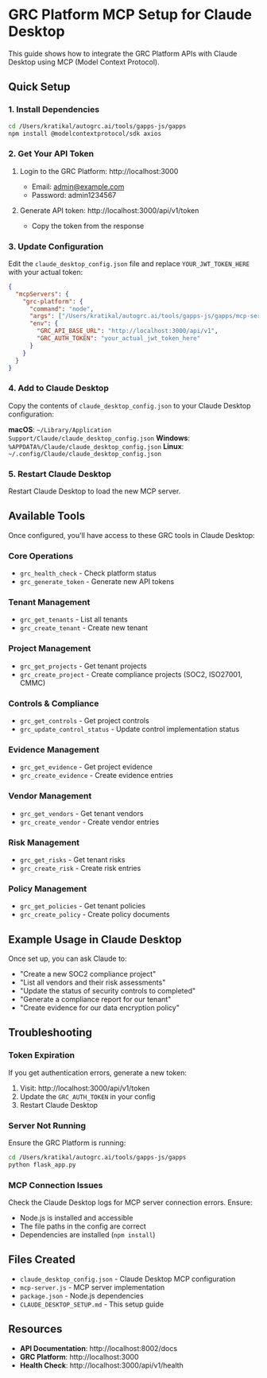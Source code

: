# GRC Platform MCP Setup for Claude Desktop

This guide shows how to integrate the GRC Platform APIs with Claude Desktop using MCP (Model Context Protocol).

## Quick Setup

### 1. Install Dependencies
```bash
cd /Users/kratikal/autogrc.ai/tools/gapps-js/gapps
npm install @modelcontextprotocol/sdk axios
```

### 2. Get Your API Token
1. Login to the GRC Platform: http://localhost:3000
   - Email: admin@example.com
   - Password: admin1234567

2. Generate API token: http://localhost:3000/api/v1/token
   - Copy the token from the response

### 3. Update Configuration
Edit the `claude_desktop_config.json` file and replace `YOUR_JWT_TOKEN_HERE` with your actual token:

```json
{
  "mcpServers": {
    "grc-platform": {
      "command": "node",
      "args": ["/Users/kratikal/autogrc.ai/tools/gapps-js/gapps/mcp-server.js"],
      "env": {
        "GRC_API_BASE_URL": "http://localhost:3000/api/v1",
        "GRC_AUTH_TOKEN": "your_actual_jwt_token_here"
      }
    }
  }
}
```

### 4. Add to Claude Desktop
Copy the contents of `claude_desktop_config.json` to your Claude Desktop configuration:

**macOS**: `~/Library/Application Support/Claude/claude_desktop_config.json`
**Windows**: `%APPDATA%/Claude/claude_desktop_config.json`
**Linux**: `~/.config/Claude/claude_desktop_config.json`

### 5. Restart Claude Desktop
Restart Claude Desktop to load the new MCP server.

## Available Tools

Once configured, you'll have access to these GRC tools in Claude Desktop:

### Core Operations
- `grc_health_check` - Check platform status
- `grc_generate_token` - Generate new API tokens

### Tenant Management
- `grc_get_tenants` - List all tenants
- `grc_create_tenant` - Create new tenant

### Project Management
- `grc_get_projects` - Get tenant projects
- `grc_create_project` - Create compliance projects (SOC2, ISO27001, CMMC)

### Controls & Compliance
- `grc_get_controls` - Get project controls
- `grc_update_control_status` - Update control implementation status

### Evidence Management
- `grc_get_evidence` - Get project evidence
- `grc_create_evidence` - Create evidence entries

### Vendor Management
- `grc_get_vendors` - Get tenant vendors
- `grc_create_vendor` - Create vendor entries

### Risk Management
- `grc_get_risks` - Get tenant risks
- `grc_create_risk` - Create risk entries

### Policy Management
- `grc_get_policies` - Get tenant policies
- `grc_create_policy` - Create policy documents

## Example Usage in Claude Desktop

Once set up, you can ask Claude to:

- "Create a new SOC2 compliance project"
- "List all vendors and their risk assessments"
- "Update the status of security controls to completed"
- "Generate a compliance report for our tenant"
- "Create evidence for our data encryption policy"

## Troubleshooting

### Token Expiration
If you get authentication errors, generate a new token:
1. Visit: http://localhost:3000/api/v1/token
2. Update the `GRC_AUTH_TOKEN` in your config
3. Restart Claude Desktop

### Server Not Running
Ensure the GRC Platform is running:
```bash
cd /Users/kratikal/autogrc.ai/tools/gapps-js/gapps
python flask_app.py
```

### MCP Connection Issues
Check the Claude Desktop logs for MCP server connection errors. Ensure:
- Node.js is installed and accessible
- The file paths in the config are correct
- Dependencies are installed (`npm install`)

## Files Created
- `claude_desktop_config.json` - Claude Desktop MCP configuration
- `mcp-server.js` - MCP server implementation
- `package.json` - Node.js dependencies
- `CLAUDE_DESKTOP_SETUP.md` - This setup guide

## Resources
- **API Documentation**: http://localhost:8002/docs
- **GRC Platform**: http://localhost:3000
- **Health Check**: http://localhost:3000/api/v1/health